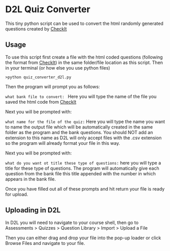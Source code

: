 # D2L Quiz Converter
This tiny python script can be used to convert the html randomly generated questions created by [CheckIt](https://github.com/stevenclontz/checkit)

## Usage
To use this script first create a file with the html coded questions (following the format from [CheckIt](https://github.com/stevenclontz/checkit)) in the same folder/file location as this script. Then in your terminal (or how else you use python files)

```>python quiz_converter_d2l.py```

Then the program will prompt you as follows:

```what bank file to convert: ```
Here you will type the name of the file you saved the html code from [CheckIt](https://github.com/stevenclontz/checkit)

Next you will be prompted with:

```what name for the file of the quiz:```
Here you will type the name you want to name the output file which will be automatically created in the same folder as the program and the bank questions. You should NOT add an extension to this name as D2L will only accept files with the .csv extension so the program will already format your file in this way.

Next you will be prompted with:

```what do you want ot title these type of questions:```
here you will type a title for these type of questions. The program will automatically give each question from the bank file this title appended with the number in which appears in the bank file.

Once you have filled out all of these prompts and hit return your file is ready for upload. 

## Uploading in D2L

In D2L you will need to navigate to your course shell, then go to Assessments > Quizzes > Question Library > Import > Upload a File

Then you can either drag and drop your file into the pop-up loader or click Browse Files and navigate to your file.
